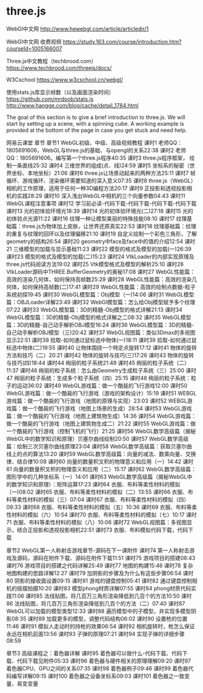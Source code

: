 # three.js

WebGl中文网
http://www.hewebgl.com/article/articledir/1

WebGl中文网 收费视频
https://study.163.com/course/introduction.htm?courseId=1005166007

Three.js中文教程（techbrood.com）
https://www.techbrood.com/threejs/docs/

W3Cschool
https://www.w3cschool.cn/webgl/

使用stats.js库显示帧数（以及画面渲染时间）
https://github.com/mrdoob/stats.js
http://www.hangge.com/blog/cache/detail_1784.html


The goal of this section is to give a brief introduction to three.js. We will start by setting up a scene, with a spinning cube. A working example is provided at the bottom of the page in case you get stuck and need help.

网易云课堂 章节
章节1 WebGL初级、中级、高级视频教程
课时1 老师QQ：1805691606，WebGL与three.js的基础、与opengl的关系22:38
课时2 老师QQ：1805691606。编写第一个three.js程序40:35
课时3 three.js程序框架， 绘制一条直线25:32
课时4 三维世界的组成(点、线)24:59
课时5 坐标系的秘密（世界坐标、本地坐标）21:06
课时6 three.js让场景动起来的两种方法25:11
课时7 帧循环、游戏循环、渲染循环需要知道的深入意义07:35
课时8 three.js（WebGL）相机的工作原理，适用于任何一种3D编程方法20:17
课时9 正投影和透视投影相机的实践28:29
课时10 深入浅出WebGL中相机的三个向量参数04:43
课时11 WebGL课程注意事项
课时12 学习前必读-代码下载-代码下载-代码下载-代码下载
课时13 光的初体验环境光18:39
课时14 光的初体验环境光(二)27:18
课时15 光的初体验点光源11:22
课时16 纹理一种让模型美丽的特殊技能08:10
课时17 纹理基础篇：three.js为物体加上皮肤，让世界还原真实22:53
课时18 纹理基础篇：纹理的重复与纹理的回环以及纹理偏移21:10
课时19 自定义绘制一个彩色三角形，了解geometry的结构26:54
课时20 geometry中face及face中的值的介绍12:54
课时21 三维模型的加载与显示基础11:23
课时22 模型的格式及模型的加载(一)26:39
课时23 模型的格式及模型的加载(二)15:23
课时24 VtkLoader的内部实现原理及three.js代码阅读方法19:02
课时25 Vtk模型格式及模型的解析25:10
课时26 VtkLoader源码中THREE.BufferGeometry的奥秘17:08
课时27 WebGL性能篇：高效的渲染几何体，如何保持高帧数25:29
课时28 WebGL性能篇：高效的渲染几何体，如何保持高帧数(二)17:41
课时29 WebGL性能篇：高效的绘制点数据-粒子系统初探19:45
课时30 WebGL模型篇：Obj模型（一)14:06
课时31 WebGL模型篇：OBJLoader详解23:49
课时32 WebGl模型篇：怎么给Obj模型赋予多个纹理07:22
课时33 WebGL模型篇：3D的精髓-Obj模型的格式详解21:13
课时34 WebGL模型篇：3D的精髓-Obj模型的格式详解之二08:32
课时35 WebGL模型篇：3D的精髓-自己动手解析OBJ模型16:24
课时36 WebGL模型篇：3D的精髓-自己动手解析OBJ模型（三)20:42
课时37 WebGL视图篇：类似3Dmax的多视图显示22:51
课时38 拾取-如何通过鼠标选中物体(一)18:11
课时39 拾取-如何通过鼠标选中物体(二)19:55
课时40 让物体围绕一个特定点旋转17:12
课时41 物体的旋转方法和技巧（二）20:21
课时42 物体的旋转与技巧(三)17:26
课时43 物体的旋转与技巧(四)18:44
课时44 绚丽的粒子系统21:49
课时45 绚丽的粒子系统（二）11:37
课时46 绚丽的粒子系统：怎么由Geometry生成粒子系统（三）25:00
课时47 绚丽的粒子系统：生成多个粒子系统（四）25:15
课时48 绚丽的粒子系统：粒子的运动36:02
课时49 WebGL游戏篇：做一个酷毙的飞行游戏12:00
课时50 WebGL游戏篇：做一个酷毙的飞行游戏（游戏的架构设计）15:19
课时51 WEBGL游戏篇：做一个酷毙的飞行游戏（地图的原理与实现）23:03
课时52 WEBGL游戏篇：做一个酷毙的飞行游戏（地图上场景的生成）28:54
课时53 WebGL游戏篇：做一个酷毙的飞行游戏（地图上建筑物生成）14:36
课时54 WebGL游戏篇：做一个酷毙的飞行游戏（地图上建筑物生成二）21:22
课时55 WebGL游戏篇：做一个酷毙的飞行游戏（控制飞机的飞行）21:25
课时56 WebGL数学高级篇（揭秘WebGL中的数学知识和原理）贝塞尔曲线绘制20:50
课时57 WebGL数学高级篇：绘制三次贝塞尔曲线原理23:04
课时58 WebGL数学高级篇：获取贝塞尔曲线上的点的算法13:20
课时59 WebGL数学高级篇：向量的减法、数乘向量、交换律、结合律10:08
课时60 向量的数量积叉积的物理意义和应用（一）14:42
课时61 向量的数量积叉积的物理意义和应用（二）15:17
课时62 WebGL数学高级篇：图形学中的几种坐标系（一）14:01
课时63 WebGL数学高级篇（揭秘WebGL中的数学知识和原理）：矩阵运算17:23
课时64 衣服、布料等柔性材料的模拟（一)08:02
课时65 衣服、布料等柔性材料的模拟（二）13:55
课时66 衣服、布料等柔性材料的模拟（三）07:04
课时67 衣服、布料等柔性材料的模拟（四）09:33
课时68 衣服、布料等柔性材料的模拟（五）10:36
课时69 衣服、布料等柔性材料的模拟（六）10:54
课时70 衣服、布料等柔性材料的模拟（七）10:17
课时71 衣服、布料等柔性材料的模拟（八）10:06
课时72 WebGL视图篇：多视图显示，结合正投影和透视投影相机22:51
课时73 衣服、布料模拟代码下载，代码下载
 
章节2 WebGL第一人称射击游戏章节-源码在下一课附件
课时74 第一人称射击游戏及源码，源码在附件下载、源码在附件下载11:51
课时75 游戏项目的搭建08:43
课时76 游戏项目的搭建之代码详解25:49
课时77 地图的构建15:46
课时78 复杂地图构建的思路详解12:27
课时79 加阴影的步骤及为什么有这些步骤06:54
课时80 阴影的接收面设置09:15
课时81 游戏的键盘控制05:41
课时82 通过键盘控制相机的摇摆拍摄10:20
课时83 模型phong材质详解07:55
课时84 phong材质代码实践11:06
课时85 法线贴图，将几百万三角形渲染降低到几百个的方法10:50
课时86 法线贴图，将几百万三角形渲染降低到几百个的方法（二）07:40
课时87 WebGL可以加载的模型类型12:33
课时88 遍历模型中的子模型，并实现多模型阴影08:35
课时89 加载更多的模型，调整代码结构06:02
课时90 设置枪的位置11:46
课时91 模拟人走动时的持枪的效果06:54
课时92 相机旋转时，枪怎么保证永远在相机前面13:56
课时93 子弹的原理07:21
课时94 实现子弹的详细步骤08:59

章节3 高级课程之：着色器详解
课时95 着色器可以做什么-代码下载、代码下载、代码下载见附件05:33
课时96 着色器与硬件相关的原理理解09:20
课时97 着色器CPU、GPU之间的关系07:35
课时98 着色器例子09:46
课时99 着色器代码编写详解09:15
课时100 着色器之设备坐标系09:03
课时101 着色器之一致变量、易变变量
